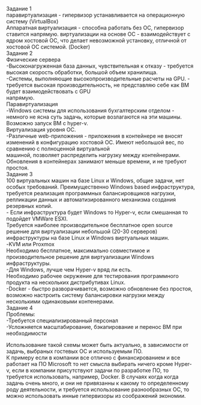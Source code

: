 Задание 1  
  паравиртуализация - гипервизор устанавливается на операционную систему (VirtualBox)  
  Аппаратная виртуализация - способна работать без ОС, гипервизор ставится напрямую. 
  виртуализации на основе ОС - взаимодействует с ядром хостовой ОС, что делает невозможной установку, отличной от хостовой ОС системой. (Docker)  
  Задание 2  
  Физические сервера  
    	-Высоконагруженная база данных, чувствительная к отказу - требуется высокая скорость обработки, большой объем хранилища.   
   	 -Системы, выполняющие высокопроизводительные расчеты на GPU. - требуется высокая производительность, не представляю себе как ВМ будет взаимодействовать с GPU  
    напрямую.  
  Паравиртуализация  
   	 -Windows системы для использования бухгалтерским отделом - немного не ясна суть задачь, которые возлагаются на эти машины. Возможно запуск ВМ с hyper-v.  
  Виртуализация уровня ОС.  
    	-Различные web-приложения - приложения в контейнере не вносят изменений в конфигурацию хостовой ОС. Имеют небольшой вес, по сравнению с полноценной виртуальной  
    машиной, позволяет распределить нагрузку между контейнерами. Обновления в контейнерах занимают меньше времени, и не требуют простоя.  
  Задание 3  
  100 виртуальных машин на базе Linux и Windows, общие задачи, нет особых требований. Преимущественно Windows based инфраструктура, требуется реализация программных     балансировщиков нагрузки, репликации данных и автоматизированного механизма создания резервных копий.  
    	- Если инфраструктура будет Windows то Hyper-v, если смешанная то подойдет VMWare ESXI.   
  Требуется наиболее производительное бесплатное open source решение для виртуализации небольшой (20-30 серверов) инфраструктуры на базе Linux и Windows виртуальных     машин.  
   	 -KVM или Proxmox  
  Необходимо бесплатное, максимально совместимое и производительное решение для виртуализации Windows инфраструктуры.  
   	 -Для Windows, лучше чем Hyper-v вряд ли есть.  
  Необходимо рабочее окружение для тестирования программного продукта на нескольких дистрибутивах Linux.  
   	-Docker - быстро разворачивается, возможно обновление без простоя, возможно настроить систему балансировки нагрузки между несколькими одинаковыми контенерами.   
  Задание 4  
    Проблемы:  
  	-Требуется специализированный персонал  
  	-Усложняется масштабирование, бэкапирование и перенос ВМ при необходимости  
  
  Использование такой схемы может быть актуально, в зависимости от задачь, выбраных гостевых ОС и используемым ПО.  
  К примеру если в компании все отлично с финансированием и все работает на ПО Microsoft то нет смысла выбирать ничего кроме Hyper-v, если в компании присутствуют задачи     по разработке ПО, то требуется использовать, например, Docker. В случаях когда когда задачь очень много, и они не привязанны к какому то определенному роду     деятельности, и требуется использование разнообразных ОС, то можно использовать инные гипервизоры из соображений экономии.  
